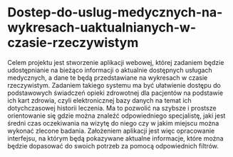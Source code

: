# Dostep-do-uslug-medycznych-na-wykresach-uaktualnianych-w-czasie-rzeczywistym
Celem projektu jest stworzenie aplikacji webowej, której zadaniem będzie udostępnianie na bieżąco informacji o aktualnie dostępnych usługach medycznych, a dane te będą przedstawiane na wykresach w czasie rzeczywistym. Zadaniem takiego systemu ma być ułatwienie dostępu do podstawowych świadczeń opieki zdrowotnej dla pacjentów na podstawie ich kart zdrowia, czyli elektronicznej bazy danych na temat ich dotychczasowej historii leczenia. Ma to pozwolić na szybsze i prostsze orientowanie się gdzie można znaleźć odpowiedniego specjalistę, jaki jest średni czas oczekiwania na wizytę do niego  czy w jakim miejscu można wykonać zlecone badania. Założeniem aplikacji jest więc opracowanie interfejsu, na którym będą pokazywane aktualne informacje, które można będzie dopasować do swoich potrzeb za pomocą odpowiednich filtrów. 
